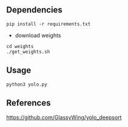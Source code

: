 ## Dependencies

```
pip install -r requirements.txt
```

- download weights
```
cd weights
./get_weights.sh
```

## Usage

```
python3 yolo.py
```

## References

https://github.com/GlassyWing/yolo_deepsort